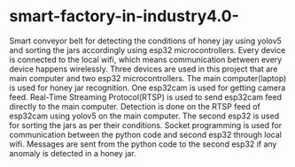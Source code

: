 # smart-factory-in-industry4.0-
Smart conveyor belt for detecting the conditions of honey jay using yolov5 and sorting the jars accordingly using esp32 microcontrollers. Every device is connected to the local wifi, which means communication between every device happens wirelessly. 
Three devices are used in this project that are main computer and two esp32 microcontrollers. The main computer(laptop) is used for honey jar recognition. One esp32cam is used for getting camera feed. Real-Time Streaming Protocol(RTSP) is used to send esp32cam feed directly to the main computer. Detection is done on the RTSP feed of esp32cam using yolov5 on the main computer. The second esp32 is used for sorting the jars as per their conditions. Socket programming is used for communication between the python code and second esp32 through local wifi. Messages are sent from the python code to the second esp32 if any anomaly is detected in a honey jar.
